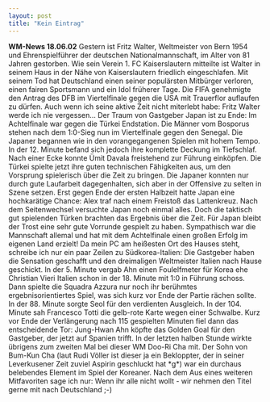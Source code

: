 ```yaml
---
layout: post
title: "Kein Eintrag"
---
```


**WM-News 18.06.02** Gestern ist Fritz Walter, Weltmeister von Bern 1954 und Ehrenspielführer der deutschen Nationalmannschaft, im Alter von 81 Jahren gestorben. Wie sein Verein 1. FC Kaiserslautern mitteilte ist Walter in seinem Haus in der Nähe von Kaiserslautern friedlich eingeschlafen. Mit seinem Tod hat Deutschland einen seiner populärsten Mitbürger verloren, einen fairen Sportsmann und ein Idol früherer Tage. Die FIFA genehmigte den Antrag des DFB im Viertelfinale gegen die USA mit Trauerflor auflaufen zu dürfen. Auch wenn ich seine aktive Zeit nicht miterlebt habe: Fritz Walter werde ich nie vergessen... Der Traum von Gastgeber Japan ist zu Ende: Im Achtelfinale war gegen die Türkei Endstation. Die Männer vom Bosporus stehen nach dem 1:0-Sieg nun im Viertelfinale gegen den Senegal. Die Japaner begannen wie in den vorangegangenen Spielen mit hohem Tempo. In der 12. Minute befand sich jedoch ihre komplette Deckung im Tiefschlaf. Nach einer Ecke konnte Ümit Davala freistehend zur Führung einköpfen. Die Türkei spielte jetzt ihre guten technischen Fähigkeiten aus, um den Vorsprung spielerisch über die Zeit zu bringen. Die Japaner konnten nur durch gute Laufarbeit dagegenhalten, sich aber in der Offensive zu selten in Szene setzen. Erst gegen Ende der ersten Halbzeit hatte Japan eine hochkarätige Chance: Alex traf nach einem Freistoß das Lattenkreuz. Nach dem Seitenwechsel versuchte Japan noch einmal alles. Doch die taktisch gut spielenden Türken brachten das Ergebnis über die Zeit. Für Japan bleibt der Trost eine sehr gute Vorrunde gespielt zu haben. Sympathisch war die Mannschaft allemal und hat mit dem Achtelfinale einen großen Erfolg im eigenen Land erzielt! Da mein PC am heißesten Ort des Hauses steht, schreibe ich nur ein paar Zeilen zu Südkorea-Italien: Die Gastgeber haben die Sensation geschafft und den dreimaligen Weltmeister Italien nach Hause geschickt. In der 5. Minute vergab Ahn einen Foulelfmeter für Korea ehe Christian Vieri Italien schon in der 18. Minute mit 1:0 in Führung schoss. Dann spielte die Squadra Azzura nur noch ihr berühmtes ergebnisorientiertes Spiel, was sich kurz vor Ende der Partie rächen sollte. In der 88. Minute sorgte Seol für den verdienten Ausgleich. In der 104. Minute sah Francesco Totti die gelb-rote Karte wegen einer Schwalbe. Kurz vor Ende der Verlängerung nach 115 gespielten Minuten fiel dann das entscheidende Tor: Jung-Hwan Ahn köpfte das Golden Goal für den Gastgeber, der jetzt auf Spanien trifft. In der letzten halben Stunde wirkte übrigens zum zweiten Mal bei dieser WM Doo-Ri Cha mit. Der Sohn von Bum-Kun Cha (laut Rudi Völler ist dieser ja ein Bekloppter, der in seiner Leverkusener Zeit zuviel Aspirin geschluckt hat \*g\*) war ein durchaus belebendes Element im Spiel der Koreaner. Nach dem Aus eines weiteren Mitfavoriten sage ich nur: Wenn ihr alle nicht wollt - wir nehmen den Titel gerne mit nach Deutschland ;-)
